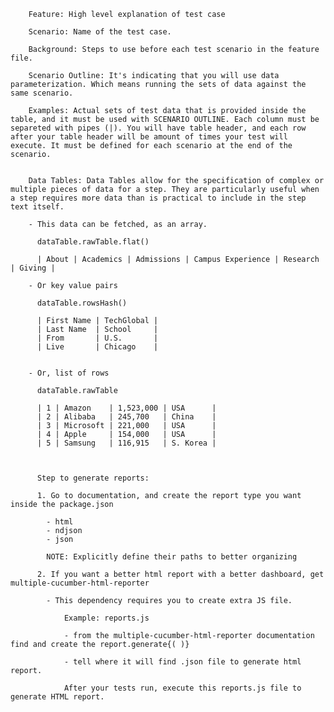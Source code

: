 


		Feature: High level explanation of test case

		Scenario: Name of the test case.

		Background: Steps to use before each test scenario in the feature file.

		Scenario Outline: It's indicating that you will use data parameterization. Which means running the sets of data against the same scenario.

		Examples: Actual sets of test data that is provided inside the table, and it must be used with SCENARIO OUTLINE. Each column must be separeted with pipes (|). You will have table header, and each row after your table header will be amount of times your test will execute. It must be defined for each scenario at the end of the scenario.


		Data Tables: Data Tables allow for the specification of complex or multiple pieces of data for a step. They are particularly useful when a step requires more data than is practical to include in the step text itself.

		- This data can be fetched, as an array.

		  dataTable.rawTable.flat() 

	      | About | Academics | Admissions | Campus Experience | Research | Giving |

		- Or key value pairs

		  dataTable.rowsHash()

		  | First Name | TechGlobal |
	      | Last Name  | School     |
	      | From       | U.S.       |
	      | Live       | Chicago    |


	    - Or, list of rows

	      dataTable.rawTable

	      | 1 | Amazon    | 1,523,000 | USA      |
	      | 2 | Alibaba   | 245,700   | China    |
	      | 3 | Microsoft | 221,000   | USA      |
	      | 4 | Apple     | 154,000   | USA      |
	      | 5 | Samsung   | 116,915   | S. Korea |



	      Step to generate reports:

	      1. Go to documentation, and create the report type you want inside the package.json

	      	- html
	      	- ndjson
	      	- json

	      	NOTE: Explicitly define their paths to better organizing

	      2. If you want a better html report with a better dashboard, get multiple-cucumber-html-reporter

	      	- This dependency requires you to create extra JS file. 

	      		Example: reports.js

	      		- from the multiple-cucumber-html-reporter documentation find and create the report.generate{( )}

	      		- tell where it will find .json file to generate html report.

	      		After your tests run, execute this reports.js file to generate HTML report.